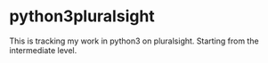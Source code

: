 # python3pluralsight
This is tracking my work in python3 on pluralsight. Starting from the intermediate level.
